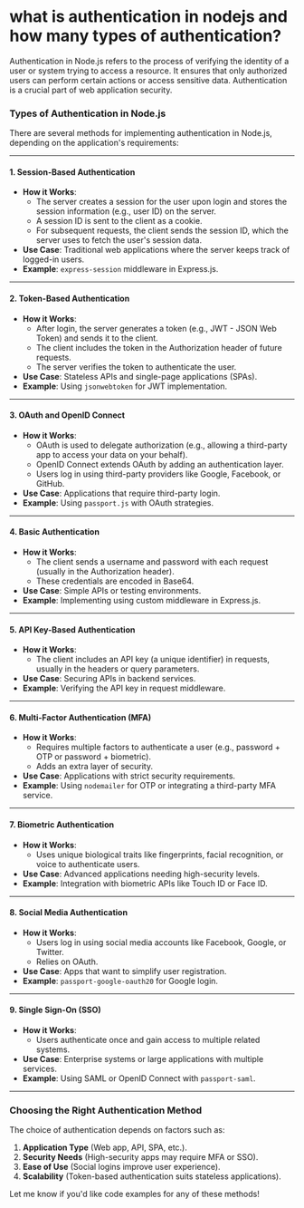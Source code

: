 # what is authentication in nodejs and how many types of authentication?

Authentication in Node.js refers to the process of verifying the identity of a user or system trying to access a resource. It ensures that only authorized users can perform certain actions or access sensitive data. Authentication is a crucial part of web application security.

### Types of Authentication in Node.js

There are several methods for implementing authentication in Node.js, depending on the application's requirements:

---

#### 1. **Session-Based Authentication**

- **How it Works**:
  - The server creates a session for the user upon login and stores the session information (e.g., user ID) on the server.
  - A session ID is sent to the client as a cookie.
  - For subsequent requests, the client sends the session ID, which the server uses to fetch the user's session data.
- **Use Case**: Traditional web applications where the server keeps track of logged-in users.
- **Example**: `express-session` middleware in Express.js.

---

#### 2. **Token-Based Authentication**

- **How it Works**:
  - After login, the server generates a token (e.g., JWT - JSON Web Token) and sends it to the client.
  - The client includes the token in the Authorization header of future requests.
  - The server verifies the token to authenticate the user.
- **Use Case**: Stateless APIs and single-page applications (SPAs).
- **Example**: Using `jsonwebtoken` for JWT implementation.

---

#### 3. **OAuth and OpenID Connect**

- **How it Works**:
  - OAuth is used to delegate authorization (e.g., allowing a third-party app to access your data on your behalf).
  - OpenID Connect extends OAuth by adding an authentication layer.
  - Users log in using third-party providers like Google, Facebook, or GitHub.
- **Use Case**: Applications that require third-party login.
- **Example**: Using `passport.js` with OAuth strategies.

---

#### 4. **Basic Authentication**

- **How it Works**:
  - The client sends a username and password with each request (usually in the Authorization header).
  - These credentials are encoded in Base64.
- **Use Case**: Simple APIs or testing environments.
- **Example**: Implementing using custom middleware in Express.js.

---

#### 5. **API Key-Based Authentication**

- **How it Works**:
  - The client includes an API key (a unique identifier) in requests, usually in the headers or query parameters.
- **Use Case**: Securing APIs in backend services.
- **Example**: Verifying the API key in request middleware.

---

#### 6. **Multi-Factor Authentication (MFA)**

- **How it Works**:
  - Requires multiple factors to authenticate a user (e.g., password + OTP or password + biometric).
  - Adds an extra layer of security.
- **Use Case**: Applications with strict security requirements.
- **Example**: Using `nodemailer` for OTP or integrating a third-party MFA service.

---

#### 7. **Biometric Authentication**

- **How it Works**:
  - Uses unique biological traits like fingerprints, facial recognition, or voice to authenticate users.
- **Use Case**: Advanced applications needing high-security levels.
- **Example**: Integration with biometric APIs like Touch ID or Face ID.

---

#### 8. **Social Media Authentication**

- **How it Works**:
  - Users log in using social media accounts like Facebook, Google, or Twitter.
  - Relies on OAuth.
- **Use Case**: Apps that want to simplify user registration.
- **Example**: `passport-google-oauth20` for Google login.

---

#### 9. **Single Sign-On (SSO)**

- **How it Works**:
  - Users authenticate once and gain access to multiple related systems.
- **Use Case**: Enterprise systems or large applications with multiple services.
- **Example**: Using SAML or OpenID Connect with `passport-saml`.

---

### Choosing the Right Authentication Method

The choice of authentication depends on factors such as:

1. **Application Type** (Web app, API, SPA, etc.).
2. **Security Needs** (High-security apps may require MFA or SSO).
3. **Ease of Use** (Social logins improve user experience).
4. **Scalability** (Token-based authentication suits stateless applications).

Let me know if you'd like code examples for any of these methods!

